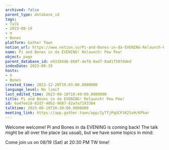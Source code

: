 ```yaml
---
archived: false
parent_type: database_id
tags:
- Talk
- 2023-08-19
- π
- Bones
platform: Gather Town
notion_url: https://www.notion.so/Pi-and-Bones-in-da-EVENING-Relaunch-Pew-Pew-6a4fee1882d740b2968792a7a7193384
name: Pi and Bones in da EVENING! Relaunch! Pew Pew!
object: page
parent_database_id: e9339446-880f-4ef0-8ad7-8ad1f507dded
indexDate: 2023-08-19
hosts:
- π
- Bones
created_time: 2022-12-28T19:03:00.0000000
language_level: No limit
last_edited_time: 2023-09-18T10:49:00.0000000
title: Pi and Bones in da EVENING! Relaunch! Pew Pew!
id: 6a4fee18-82d7-40b2-9687-92a7a7193384
talktime: 2023-08-19T20:30:00.0000000
meeting_link: https://app.gather.town/app/IyTfjPqUCPJK2SvH/KPbar
---
```


Welcome welcome! Pi and Bones in da EVENING is coming back! 
The talk might be all over the place (as usual), but we have some topics in mind:


   
   
   

Come join us on 08/19 (Sat) at 20:30 PM TW time!























